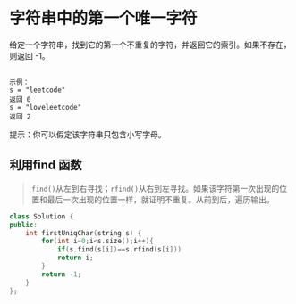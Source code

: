 # 字符串中的第一个唯一字符
给定一个字符串，找到它的第一个不重复的字符，并返回它的索引。如果不存在，则返回 -1。

```
 
示例：
s = "leetcode"
返回 0
s = "loveleetcode"
返回 2
```

提示：你可以假定该字符串只包含小写字母。

## 利用find 函数
>`find()`从左到右寻找；`rfind()`从右到左寻找。如果该字符第一次出现的位置和最后一次出现的位置一样，就证明不重复。从前到后，遍历输出。
```C++
class Solution {
public:
    int firstUniqChar(string s) {
        for(int i=0;i<s.size();i++){
            if(s.find(s[i])==s.rfind(s[i]))
            return i;
        }
        return -1;
    }
};
```
